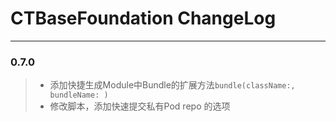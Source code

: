 # CTBaseFoundation ChangeLog
----

### 0.7.0
>* 添加快捷生成Module中Bundle的扩展方法`bundle(className:, bundleName: )`
>* 修改脚本，添加快速提交私有Pod repo 的选项